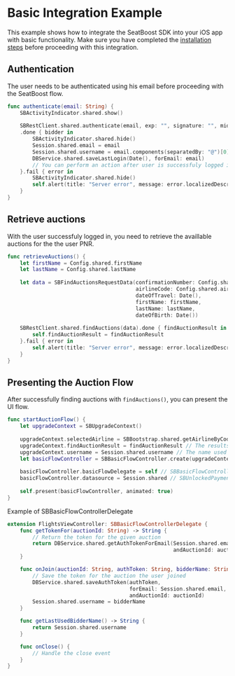 # Basic Integration Example

This example shows how to integrate the SeatBoost SDK into your iOS app with basic functionality. Make sure you have completed the [installation steps](/getting-started-ios.md) before proceeding with this integration.

## Authentication

The user needs to be authenticated using his email before proceeding with the SeatBoost flow.

```Swift
func authenticate(email: String) {  
    SBActivityIndicator.shared.show()
    
    SBRestClient.shared.authenticate(email, exp: "", signature: "", mids: nil)
    .done { bidder in
        SBActivityIndicator.shared.hide()
        Session.shared.email = email
        Session.shared.username = email.components(separatedBy: "@")[0]
        DBService.shared.saveLastLogin(Date(), forEmail: email)
        // You can perform an action after user is successfuly logged in
    }.fail { error in
        SBActivityIndicator.shared.hide()
        self.alert(title: "Server error", message: error.localizedDescription)
    }
}
```

## Retrieve auctions

With the user successfuly logged in, you need to retrieve the availlable auctions for the the user PNR.

```Swift
func retrieveAuctions() {
    let firstName = Config.shared.firstName
    let lastName = Config.shared.lastName
    
    let data = SBFindAuctionsRequestData(confirmationNumber: Config.shared.reservationCode, // PNR
                                         airlineCode: Config.shared.airlineCode, // Your airline code
                                         dateOfTravel: Date(),
                                         firstName: firstName,
                                         lastName: lastName,
                                         dateOfBirth: Date())
    
    SBRestClient.shared.findAuctions(data).done { findAuctionResult in
        self.findAuctionResult = findAuctionResult
    }.fail { error in
        self.alert(title: "Server error", message: error.localizedDescription)
    }
}
```

## Presenting the Auction Flow

After successfully finding auctions with `findAuctions()`, you can present the UI flow.

```Swift
func startAuctionFlow() {
    let upgradeContext = SBUpgradeContext()
    
    upgradeContext.selectedAirline = SBBootstrap.shared.getAirlineByCode(Config.shared.airlineCode) // Use your airline code
    upgradeContext.findAuctionResult = findAuctionResult // The results from findAuctions
    upgradeContext.username = Session.shared.username // The name used by the user for auctions
    let basicFlowController = SBBasicFlowController.create(upgradeContext: upgradeContext)
    
    basicFlowController.basicFlowDelegate = self // SBBasicFlowControllerDelegate
    basicFlowController.datasource = Session.shared // SBUnlockedPaymentCardDataSource
    
    self.present(basicFlowController, animated: true)
}
```

Example of SBBasicFlowControllerDelegate

```Swift
extension FlightsViewController: SBBasicFlowControllerDelegate {
    func getTokenFor(auctionId: String) -> String {
        // Return the token for the given auction
        return DBService.shared.getAuthTokenForEmail(Session.shared.email,
                                                     andAuctionId: auctionId)
    }

    func onJoin(auctionId: String, authToken: String, bidderName: String) {
        // Save the token for the auction the user joined
        DBService.shared.saveAuthToken(authToken,
                                       forEmail: Session.shared.email,
                                       andAuctionId: auctionId)
        Session.shared.username = bidderName
    }

    func getLastUsedBidderName() -> String {
        return Session.shared.username
    }

    func onClose() {
        // Handle the close event
    }
}
```
